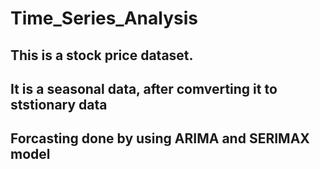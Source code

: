 # Time_Series_Analysis
## This is a stock price dataset.
## It is a seasonal data, after comverting it to ststionary data 
## Forcasting done by using ARIMA and SERIMAX model
